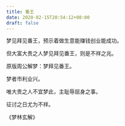 ```yaml
---
title: 番王
date: 2020-02-15T20:54:12+08:00
draft: false
---
```


梦见拜见番王，预示着做生意能赚钱创业能成功。

但大富大贵之人梦见拜见番王，则是不祥之兆。

原版周公解梦：梦拜见番王。

梦者市利业兴。

唯大贵之人不宜梦此，主耻辱屈身之事。

征讨之日尤为不祥。

《梦林玄解》